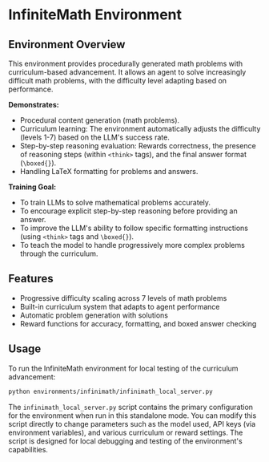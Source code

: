 # InfiniteMath Environment

## Environment Overview

This environment provides procedurally generated math problems with curriculum-based advancement. It allows an agent to solve increasingly difficult math problems, with the difficulty level adapting based on performance.

**Demonstrates:**
- Procedural content generation (math problems).
- Curriculum learning: The environment automatically adjusts the difficulty (levels 1-7) based on the LLM's success rate.
- Step-by-step reasoning evaluation: Rewards correctness, the presence of reasoning steps (within `<think>` tags), and the final answer format (`\boxed{}`).
- Handling LaTeX formatting for problems and answers.

**Training Goal:**
- To train LLMs to solve mathematical problems accurately.
- To encourage explicit step-by-step reasoning before providing an answer.
- To improve the LLM's ability to follow specific formatting instructions (using `<think>` tags and `\boxed{}`).
- To teach the model to handle progressively more complex problems through the curriculum.

## Features

- Progressive difficulty scaling across 7 levels of math problems
- Built-in curriculum system that adapts to agent performance
- Automatic problem generation with solutions
- Reward functions for accuracy, formatting, and boxed answer checking

## Usage

To run the InfiniteMath environment for local testing of the curriculum advancement:

```bash
python environments/infinimath/infinimath_local_server.py
```

The `infinimath_local_server.py` script contains the primary configuration for the environment when run in this standalone mode. You can modify this script directly to change parameters such as the model used, API keys (via environment variables), and various curriculum or reward settings.
The script is designed for local debugging and testing of the environment's capabilities.
